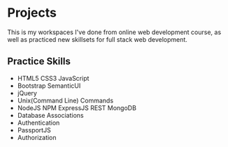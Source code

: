 # Projects
This is my workspaces I've done from online web development course,
as well as practiced new skillsets for full stack web development.

## Practice Skills
* HTML5 CSS3 JavaScript
* Bootstrap SemanticUI
* jQuery
* Unix(Command Line) Commands
* NodeJS NPM ExpressJS REST MongoDB
* Database Associations
* Authentication
* PassportJS
* Authorization

